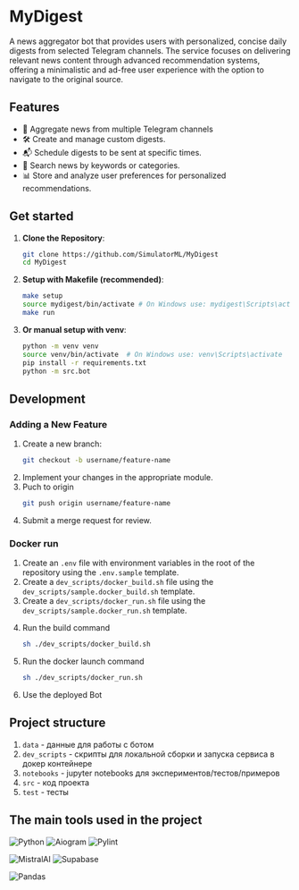 # MyDigest

A news aggregator bot that provides users with personalized, concise daily digests from selected Telegram channels. The service focuses on delivering relevant news content through advanced recommendation systems, offering a minimalistic and ad-free user experience with the option to navigate to the original source.

## Features

- 📰 Aggregate news from multiple Telegram channels
- 🛠️ Create and manage custom digests.
- 📬 Schedule digests to be sent at specific times.
- 🔎 Search news by keywords or categories.
- 📊 Store and analyze user preferences for personalized recommendations.

## Get started

1. **Clone the Repository**:
   ```bash
   git clone https://github.com/SimulatorML/MyDigest
   cd MyDigest
   ```

2. **Setup with Makefile (recommended)**:
   ```bash
   make setup
   source mydigest/bin/activate # On Windows use: mydigest\Scripts\activate
   make run
   ```

3. **Or manual setup with venv**:
   ```bash
   python -m venv venv
   source venv/bin/activate  # On Windows use: venv\Scripts\activate
   pip install -r requirements.txt
   python -m src.bot
   ```

## Development
### Adding a New Feature
1) Create a new branch:
    ```bash
    git checkout -b username/feature-name
    ```
2) Implement your changes in the appropriate module.
3) Puch to origin
    ```bash
    git push origin username/feature-name
    ```
4) Submit a merge request for review.

### Docker run

1) Create an `.env` file with environment variables in the root of the repository using the `.env.sample` template.
2) Create a `dev_scripts/docker_build.sh` file using the `dev_scripts/sample.docker_build.sh` template.
3) Create a `dev_scripts/docker_run.sh` file using the `dev_scripts/sample.docker_run.sh` template.
4. Run the build command
    ```bash
    sh ./dev_scripts/docker_build.sh
    ```
5. Run the docker launch command
    ```bash
    sh ./dev_scripts/docker_run.sh
    ```
6. Use the deployed Bot


## Project structure

1) `data` - данные для работы с ботом
2) `dev_scripts` - скрипты для локальной cборки и запуска сервиса в докер контейнере
3) `notebooks` - jupyter notebooks для экспериментов/тестов/примеров
3) `src` - код проекта
3) `test` - тесты

## The main tools used in the project

![Python](https://img.shields.io/badge/Python_3.12-FFFFFF?style=for-the-badge&logo=python&logoColor=306998&color=000000)
![Aiogram](https://img.shields.io/badge/Aiogram_3.16.0-FFFFFF?style=for-the-badge&logo=Aiogram&logoColor=306998&color=000000)
![Pylint](https://img.shields.io/badge/Pylint_3.3.5-FFFFFF?style=for-the-badge&logo=Pylint&logoColor=306998&color=000000)

![MistralAI](https://img.shields.io/badge/MistralAI_1.5.0-FFFFFF?style=for-the-badge&logo=ai&logoColor=306998&color=000000)
![Supabase](https://img.shields.io/badge/Supabase_2.11.0-FFFFFF?style=for-the-badge&logo=supabase&logoColor=306998&color=000000)

![Pandas](https://img.shields.io/badge/Pandas_2.2.2-FFFFFF?style=for-the-badge&logo=pandas&logoColor=green&color=000000)

